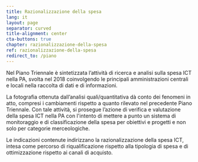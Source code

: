 ```yaml
---
title: Razionalizzazione della spesa
lang: it
layout: page
separator: curved
title-alignment: center
cta-buttons: true
chapter: razionalizzazione-della-spesa
ref: razionalizzazione-della-spesa
redirect_to: /piano
---
```

Nel Piano Triennale è sintetizzata l’attività di ricerca e analisi sulla spesa
ICT nella PA, svolta nel 2018 coinvolgendo le principali amministrazioni
centrali e locali nella raccolta di dati e di informazioni. 

La fotografia ottenuta dall’analisi quali/quantitativa dà conto dei fenomeni in
atto, compresi i cambiamenti rispetto a quanto rilevato nel precedente Piano
Triennale. Con tale attività, si prosegue l’azione di verifica e valutazione
della spesa ICT nella PA con l'intento di mettere a punto un sistema di
monitoraggio e di classificazione della spesa per obiettivi e progetti e non
solo per categorie merceologiche.

Le indicazioni contenute indirizzano la razionalizzazione della spesa ICT,
intesa come percorso di riqualificazione rispetto alla tipologia di spesa e di
ottimizzazione rispetto ai canali di acquisto. 

